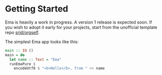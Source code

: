 # Getting Started

Ema is heavily a work in progress. A version 1 release is expected soon. If you wish to adopt it early for your projects, start from the unofficial template repo [srid/orgself](https://github.com/srid/orgself). 

The simplest Ema app looks like this:

```haskell
main :: IO ()
main = do
  let name :: Text = "Ema"
  runEmaPure $
    encodeUtf8 $ "<b>Hello</b>, from " <> name
```
